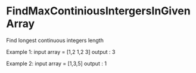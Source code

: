 # FindMaxContiniousIntergersInGivenArray
Find longest continuous integers length

Example 1:
input array = [1,2 1,2 3]
output : 3

Example 2:
input array = [1,3,5]
output : 1
